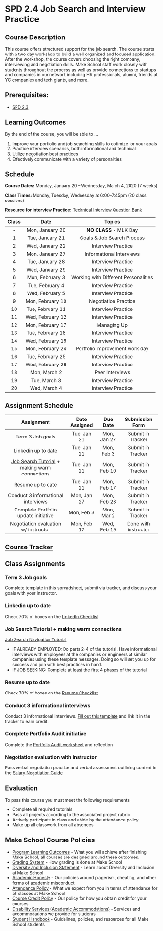 # SPD 2.4 Job Search and Interview Practice

## Course Description

This course offers structured support for the job search. The course starts with a two day workshop to build a well organized and focused application. After the workshop, the course covers choosing the right company, interviewing and negotiation skills. Make School staff work closely with students throughout the process as well as provide connections to startups and companies in our network including HR professionals, alumni, friends at YC companies and tech giants, and more.

## Prerequisites:  

- [SPD 2.3](https://github.com/Make-School-Courses/SPD-2.3-Onboarding)

## Learning Outcomes

By the end of the course, you will be able to ...

1. Improve your portfolio and job searching skills to optimize for your goals
1. Practice interview scenarios, both informational and technical
1. Utilize negotiation best practices
1. Effectively communicate with a variety of personalities

## Schedule

**Course Dates:** Monday, January 20 – Wednesday, March 4, 2020 (7 weeks)

**Class Times:** Monday, Tuesday, Wednesday at 6:00–7:45pm (20 class sessions)

**Resource for Interview Practice:** [Technical Interview Question Bank](https://docs.google.com/document/d/1d08CZ4lk3lLPu0HwXvmYLLKBWCnwD4qhSvrrJ1e7TOE/edit)

| Class |          Date          |                 Topics                  |
|:-----:|:----------------------:|:---------------------------------------:|
|  - |  Mon, January 20               | **NO CLASS** - MLK Day |
|  1 |  Tue, January 21               | Goals & Job Search Process |
|  2 |  Wed, January 22               | Interview Practice |
|  3 |  Mon, January 27               | Informational Interviews |
|  4 |  Tue, January 28               | Interview Practice |
|  5 |  Wed, January 29               | Interview Practice |
|  6 |  Mon, February 3               | Working with Different Personalities |
|  7 |  Tue, February 4               | Interview Practice |
|  8 |  Wed, February 5               | Interview Practice |
|  9 |  Mon, February 10              | Negotiation Practice |
| 10 |  Tue, February 11              | Interview Practice |
| 11 |  Wed, February 12              | Interview Practice |
| 12 |  Mon, February 17              | Managing Up |
| 13 |  Tue, February 18              | Interview Practice |
| 14 |  Wed, February 19              | Interview Practice |
| 15 |  Mon, February 24              | Portfolio improvement work day|  
| 16 |  Tue, February 25              | Interview Practice|  
| 17 |  Wed, February 26              | Interview Practice|
| 18 |  Mon, March 2                  | Peer Interviews |
| 19 |  Tue, March 3                  | Interview Practice |
| 20 |  Wed, March 4                  | Interview Practice |

## Assignment Schedule 

|                        Assignment                         | Date Assigned |   Due Date   |            Submission Form           |
|:---------------------------------------------------------:|:-------------:|:------------:|:------------------------------------:|
| Term 3 Job goals                                          |  Tue, Jan 21  |  Mon, Jan 27 | Submit in Tracker  |
| Linkedin up to date                                       |  Tue, Jan 21  |  Mon, Feb 3  | Submit in Tracker  |
| [Job Search Tutorial] + making warm connections           |  Tue, Jan 21  |  Mon, Feb 10 | Submit in Tracker  |
| Resume up to date                                         |  Tue, Jan 21  |  Mon, Feb 17  | Submit in Tracker  |
| Conduct 3 informational interviews                        |  Mon, Jan 27  |  Mon, Feb 23 | Submit in Tracker  |
| Complete Portfolio update initiative                      |  Mon, Feb 3   |  Mon, Mar 2  | Submit in Tracker  |
| Negotiation evaluation w/ instructor                      |  Mon, Feb 17  |  Wed, Feb 19  | Done with instructor  |


[Job Search Tutorial]:https://docs.google.com/document/d/1KRClrwi49Ru8S8eQF0-VWb6dO82N-Nx0E4uUVw_xlI0/edit#

## [Course Tracker](https://docs.google.com/spreadsheets/d/1sEJrAPmcpJd0u9OZWEEiPP08kjKdebWKdvdMaOqHE68/edit#gid=136456159)

## Class Assignments

### Term 3 Job goals

Complete template in this spreadsheet, submit via tracker, and discuss your goals with your instructor.

### Linkedin up to date

Check 70% of boxes on the [LinkedIn Checklist](https://docs.google.com/document/d/1FD52I6tKofC1zpZyLWmX1BCQw5WDPkmzimvDSK_E_nM/edit#heading=h.gmdd0wc8bgfn)

### Job Search Tutorial + making warm connections

[Job Search Navigation Tutorial](https://docs.google.com/document/d/1KRClrwi49Ru8S8eQF0-VWb6dO82N-Nx0E4uUVw_xlI0/edit#)
- IF ALREADY EMPLOYED: Do parts 2-4 of the tutorial. Have informational interviews with employees at the companies or engineers at similar companies using these template messages. Doing so will set you up for success and join with best practices in hand.
- IF JOB SEEKING: Complete at least the first 4 phases of the tutorial


### Resume up to date

Check 70% of boxes on the [Resume Checklist](https://docs.google.com/document/d/1FD52I6tKofC1zpZyLWmX1BCQw5WDPkmzimvDSK_E_nM/edit#heading=h.9dw8bx66eg63)

### Conduct 3 informational interviews

Conduct 3 informational interviews. [Fill out this template](https://docs.google.com/document/d/1yIf3iYjZ-p1iTdmT_GrRQMecIofhX4t-rjmKTYbNzOY/edit) and link it in the tracker to earn credit.

### Complete Portfolio Audit initiative

Complete the [Portfolio Audit worksheet](https://docs.google.com/document/d/1xSzvTz8118R2uRnULE80IAy7qv54gQO-T4JUIqw1MUg/edit#) and reflection

### Negotiation evaluation with instructor

Pass verbal negotiation practice and verbal assessment outlining content in the [Salary Negotiation Guide](https://docs.google.com/document/d/12oqw1tXTSw5FJduDT8Q46WYW7dGp5Dp39QKK-xuYGR4/edit#)

## Evaluation
To pass this course you must meet the following requirements:

- Complete all required tutorials 
- Pass all projects according to the associated project rubric
- Actively participate in class and abide by the attendance policy
- Make up all classwork from all absences

## Make School Course Policies

- [Program Learning Outcomes](https://make.sc/program-learning-outcomes) - What you will achieve after finishing Make School, all courses are designed around these outcomes.
- [Grading System](https://make.sc/grading-system) - How grading is done at Make School
- [Diversity and Inclusion Statement](https://make.sc/diversity-and-inclusion-statement) - Learn about Diversity and Inclusion at Make School
- [Academic Honesty](https://make.sc/academic-honesty-policy) - Our policies around plagerism, cheating, and other forms of academic misconduct 
- [Attendance Policy](https://make.sc/attendance-policy) - What we expect from you in terms of attendance for all classes at Make School
- [Course Credit Policy](https://make.sc/course-credit-policy) - Our policy for how you obtain credit for your courses
- [Disability Services (Academic Accommodations)](https://make.sc/disability-services) - Services and accommodations we provide for students
- [Student Handbook](https://make.sc/student-handbook) - Guidelines, policies, and resources for all Make School students
